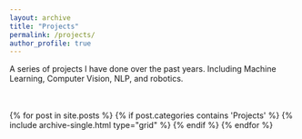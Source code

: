 ```yaml
---
layout: archive
title: "Projects"
permalink: /projects/
author_profile: true
---
```


A series of projects I have done over the past years. Including Machine Learning, Computer Vision, NLP, and robotics.

<br>
<br>

<div class="grid__wrapper">
    {% for post in site.posts %}
        {% if post.categories contains 'Projects' %}
            {% include archive-single.html type="grid" %}
        {% endif %}
    {% endfor %}
</div>

